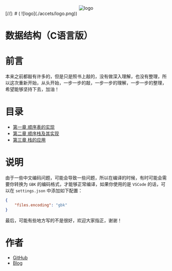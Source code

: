 <div align="center">
  <img src="https://github/com/xie392/data_structure
/accets/logo.png" alt="logo" />
</div>
[//]: # (    ![logo]&#40;./accets/logo.png&#41;)

# 数据结构（C语言版）

# 前言
本来之前都敲有许多的，但是只是照书上敲的，没有做深入理解，也没有整理，所以这次重新开始，从头开始，一步一步的敲，一步一步的理解，一步一步的整理，希望能够坚持下去，加油！

# 目录
- [第一章 顺序表的实现](./1、顺序表的实现/README.md)
- [第二章 顺序栈及其实现](./2、顺序栈及其实现/README.md)
- [第三章 栈的应用](./3、栈的应用/README.md)


[//]: # (- [第三章 栈和队列]&#40;./第三章%20栈和队列/README.md&#41;)

# 说明
由于一些中文编码问题，可能会导致一些问题，所以在编译的时候，有时可能会需要你转换为 `GBK` 的编码格式，才能够正常编译，如果你使用的是 `VSCode` 的话，可以在 `settings.json` 中添加如下配置：
```json
{
    "files.encoding": "gbk"
}
```
最后，可能有些地方写的不是很好，欢迎大家指正，谢谢！

# 作者
- [GitHub](https://github.com/xie392)
- [Blog](https://xie392.cn)